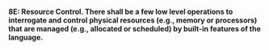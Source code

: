 **8E: Resource Control.  There shall be a few low level operations to interrogate and control physical resources (e.g., memory or processors) that are managed (e.g., allocated or scheduled) by built-in features of the language.**

